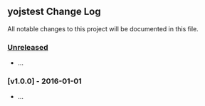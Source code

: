 ## yojstest Change Log

All notable changes to this project will be documented in this file.

### [Unreleased][unreleased]

- ...

### [v1.0.0] - 2016-01-01

- ...

[unreleased]: https://github.com/code-guru/yojstest/compare/v1.0.0...HEAD
[v0.0.1]: https://github.com/code-guru/yojstest/compare/v0.0.0...v1.0.0
